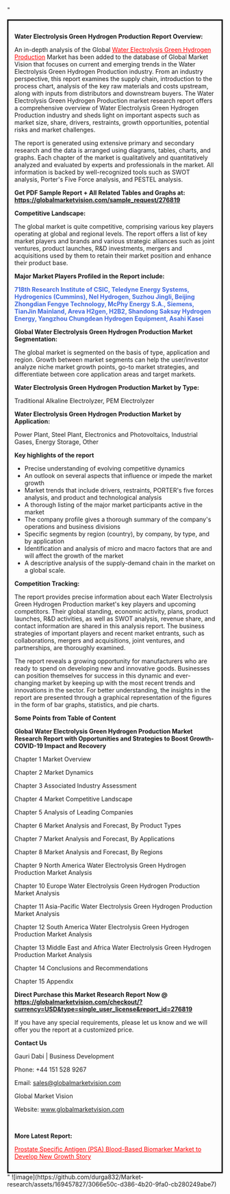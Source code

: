 "<div style='border: 3px solid black; padding: 1em;'>

<strong>Water Electrolysis Green Hydrogen Production Report Overview:</strong>

An in-depth analysis of the Global <a style='color: #ff0000;' href='https://globalmarketvision.com/reports/global-water-electrolysis-green-hydrogen-production-market/276819'>Water Electrolysis Green Hydrogen Production</a> Market has been added to the database of Global Market Vision that focuses on current and emerging trends in the Water Electrolysis Green Hydrogen Production industry. From an industry perspective, this report examines the supply chain, introduction to the process chart, analysis of the key raw materials and costs upstream, along with inputs from distributors and downstream buyers. The Water Electrolysis Green Hydrogen Production market research report offers a comprehensive overview of Water Electrolysis Green Hydrogen Production industry and sheds light on important aspects such as market size, share, drivers, restraints, growth opportunities, potential risks and market challenges.

The report is generated using extensive primary and secondary research and the data is arranged using diagrams, tables, charts, and graphs. Each chapter of the market is qualitatively and quantitatively analyzed and evaluated by experts and professionals in the market. All information is backed by well-recognized tools such as SWOT analysis, Porter's Five Force analysis, and PESTEL analysis.

<strong>Get PDF Sample Report + All Related Tables and Graphs at</strong><strong>:</strong><strong> <a style='color: #ff0000;' href='https://globalmarketvision.com/sample_request/276819?utm_source=linkedinPulse&utm_medium=SN&utm_campaign=SN'><strong>https://globalmarketvision.com/sample_request/276819</strong></a></strong>

<strong>Competitive Landscape:</strong>

The global market is quite competitive, comprising various key players operating at global and regional levels. The report offers a list of key market players and brands and various strategic alliances such as joint ventures, product launches, R&amp;D investments, mergers and acquisitions used by them to retain their market position and enhance their product base.

<strong>Major Market Players Profiled in the Report include:</strong>

<strong style='color: #4169e1;'>718th Research Institute of CSIC, Teledyne Energy Systems, Hydrogenics (Cummins), Nel Hydrogen, Suzhou Jingli, Beijing Zhongdian Fengye Technology, McPhy Energy S.A., Siemens, TianJin Mainland, Areva H2gen, H2B2, Shandong Saksay Hydrogen Energy, Yangzhou Chungdean Hydrogen Equipment, Asahi Kasei</strong>

<strong>Global Water Electrolysis Green Hydrogen Production Market Segmentation:</strong>

The global market is segmented on the basis of type, application and region. Growth between market segments can help the user/investor analyze niche market growth points, go-to market strategies, and differentiate between core application areas and target markets.

<strong>Water Electrolysis Green Hydrogen Production Market by Type</strong><strong>:</strong>

Traditional Alkaline Electrolyzer, PEM Electrolyzer

<strong>Water Electrolysis Green Hydrogen Production Market by</strong><strong> Application:</strong>

Power Plant, Steel Plant, Electronics and Photovoltaics, Industrial Gases, Energy Storage, Other

<strong>Key highlights of the report</strong>
<ul>
  <li>Precise understanding of evolving competitive dynamics</li>
  <li>An outlook on several aspects that influence or impede the market growth</li>
  <li>Market trends that include drivers, restraints, PORTER's five forces analysis, and product and technological analysis</li>
  <li>A thorough listing of the major market participants active in the market</li>
  <li>The company profile gives a thorough summary of the company's operations and business divisions</li>
  <li>Specific segments by region (country), by company, by type, and by application</li>
  <li>Identification and analysis of micro and macro factors that are and will affect the growth of the market</li>
  <li>A descriptive analysis of the supply-demand chain in the market on a global scale.</li>
</ul>
<strong>Competition Tracking:</strong>

The report provides precise information about each Water Electrolysis Green Hydrogen Production market's key players and upcoming competitors. Their global standing, economic activity, plans, product launches, R&amp;D activities, as well as SWOT analysis, revenue share, and contact information are shared in this analysis report. The business strategies of important players and recent market entrants, such as collaborations, mergers and acquisitions, joint ventures, and partnerships, are thoroughly examined.

The report reveals a growing opportunity for manufacturers who are ready to spend on developing new and innovative goods. Businesses can position themselves for success in this dynamic and ever-changing market by keeping up with the most recent trends and innovations in the sector. For better understanding, the insights in the report are presented through a graphical representation of the figures in the form of bar graphs, statistics, and pie charts.

<strong>Some Points from Table of Content</strong>

<strong>Global Water Electrolysis Green Hydrogen Production Market Research Report with Opportunities and Strategies to Boost Growth- COVID-19 Impact and Recovery</strong>

Chapter 1 Market Overview

Chapter 2 Market Dynamics

Chapter 3 Associated Industry Assessment

Chapter 4 Market Competitive Landscape

Chapter 5 Analysis of Leading Companies

Chapter 6 Market Analysis and Forecast, By Product Types

Chapter 7 Market Analysis and Forecast, By Applications

Chapter 8 Market Analysis and Forecast, By Regions

Chapter 9 North America Water Electrolysis Green Hydrogen Production Market Analysis

Chapter 10 Europe Water Electrolysis Green Hydrogen Production Market Analysis

Chapter 11 Asia-Pacific Water Electrolysis Green Hydrogen Production Market Analysis

Chapter 12 South America Water Electrolysis Green Hydrogen Production Market Analysis

Chapter 13 Middle East and Africa Water Electrolysis Green Hydrogen Production Market Analysis

Chapter 14 Conclusions and Recommendations

Chapter 15 Appendix

<strong>Direct Purchase this Market Research Report Now @ <a style='color: #ff0000;' href='https://globalmarketvision.com/checkout/?currency=USD&type=single_user_license&report_id=276819?utm_source=linkedinPulse&utm_medium=SN&utm_campaign=SN'><strong>https://globalmarketvision.com/checkout/?currency=USD&type=single_user_license&report_id=276819</strong></a></strong>

If you have any special requirements, please let us know and we will offer you the report at a customized price.
<p id='ember58' class='ember-view reader-content-blocks__paragraph'><strong>Contact Us</strong></p>
<p id='ember59' class='ember-view reader-content-blocks__paragraph'>Gauri Dabi | Business Development</p>
<p id='ember60' class='ember-view reader-content-blocks__paragraph'>Phone: +44 151 528 9267</p>
Email: <a href='mailto:sales@globalmarketvision.com'>sales@globalmarketvision.com</a>

Global Market Vision

Website: <a href='http://www.globalmarketvision.com/'>www.globalmarketvision.com</a>

&nbsp;

<strong>More Latest Report:</strong>

<a style='color: #ff0000;' href='https://www.linkedin.com/pulse/prostate-specific-antigen-psa-blood-based-biomarker-jun1f'>Prostate Specific Antigen (PSA) Blood-Based Biomarker Market to Develop New Growth Story</a>

</div>"
![image](https://github.com/durga832/Market-research/assets/169457827/3066e50c-d386-4b20-9fa0-cb280249abe7)
